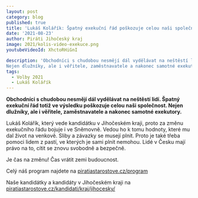 ```yaml
---
layout: post
category: blog
published: true
title: 'Lukáš Kolářík: Špatný exekuční řád poškozuje celou naši společnost [VIDEO]' 
date: '2021-08-23'
author: Piráti Jihočeský kraj
image: 2021/kolis-video-exekuce.png
youtubeVideoId: XhctoRHiGnI

description: 'Obchodníci s chudobou nesmějí dál vydělávat na neštěstí lidí. Špatný exekuční řád totiž ve výsledku poškozuje celou naši společnost. 
Nejen dlužníky, ale i věřitele, zaměstnavatele a nakonec samotné exekutory.'
tags:
  - Volby 2021
  - Lukáš Kolářík
---
```

**Obchodníci s chudobou nesmějí dál vydělávat na neštěstí lidí. Špatný exekuční řád totiž ve výsledku poškozuje celou naši společnost. 
Nejen dlužníky, ale i věřitele, zaměstnavatele a nakonec samotné exekutory.** 

Lukáš Kolářík, který vede kandidátku v Jihočeském kraji, proto za změnu exekučního řádu bojuje i ve Sněmovně. Vedou ho k tomu hodnoty, které mu dal život na venkově. 
Sliby a závazky se musejí plnit. Proto je také třeba pomoci lidem z pastí, ve kterých je sami plnit nemohou. Lidé v Česku mají právo na to, cítit se znovu svobodně a bezpečně.

Je čas na změnu! Čas vrátit zemi budoucnost.

Celý náš program najdete na [piratiastarostove.cz/program](https://www.piratiastarostove.cz/program/)

Naše kandidátky a kandidáty v Jihočeském kraji na [piratiastarostove.cz/kandidati/kraj/jihocesky/](https://www.piratiastarostove.cz/kandidati/kraj/jihocesky/)